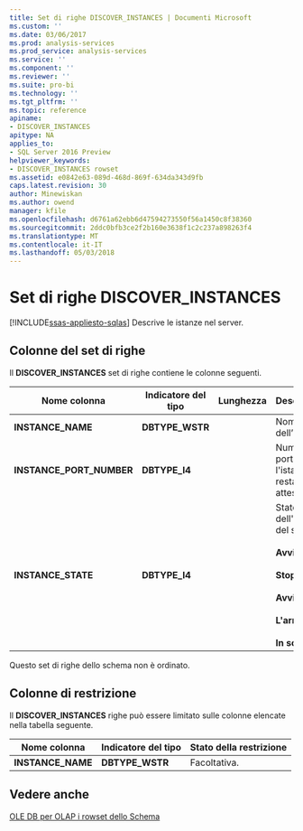 ```yaml
---
title: Set di righe DISCOVER_INSTANCES | Documenti Microsoft
ms.custom: ''
ms.date: 03/06/2017
ms.prod: analysis-services
ms.prod_service: analysis-services
ms.service: ''
ms.component: ''
ms.reviewer: ''
ms.suite: pro-bi
ms.technology: ''
ms.tgt_pltfrm: ''
ms.topic: reference
apiname:
- DISCOVER_INSTANCES
apitype: NA
applies_to:
- SQL Server 2016 Preview
helpviewer_keywords:
- DISCOVER_INSTANCES rowset
ms.assetid: e0842e63-089d-468d-869f-634da343d9fb
caps.latest.revision: 30
author: Minewiskan
ms.author: owend
manager: kfile
ms.openlocfilehash: d6761a62ebb6d47594273550f56a1450c8f38360
ms.sourcegitcommit: 2ddc0bfb3ce2f2b160e3638f1c2c237a898263f4
ms.translationtype: MT
ms.contentlocale: it-IT
ms.lasthandoff: 05/03/2018
---
```

# <a name="discoverinstances-rowset"></a>Set di righe DISCOVER_INSTANCES
[!INCLUDE[ssas-appliesto-sqlas](../../../includes/ssas-appliesto-sqlas.md)]
  Descrive le istanze nel server.  
  
## <a name="rowset-columns"></a>Colonne del set di righe  
 Il **DISCOVER_INSTANCES** set di righe contiene le colonne seguenti.  
  
|Nome colonna|Indicatore del tipo|Lunghezza|Description|  
|-----------------|--------------------|------------|-----------------|  
|**INSTANCE_NAME**|**DBTYPE_WSTR**||Nome dell’istanza.|  
|**INSTANCE_PORT_NUMBER**|**DBTYPE_I4**||Numero di porta su cui l'istanza resta in attesa.|  
|**INSTANCE_STATE**|**DBTYPE_I4**||Stato dell'istanza del server:<br /><br /> **Avviato**<br /><br /> **Stopped**<br /><br /> **Avvio**<br /><br /> **L'arresto**<br /><br /> **In sospeso**|  
  
 Questo set di righe dello schema non è ordinato.  
  
## <a name="restriction-columns"></a>Colonne di restrizione  
 Il **DISCOVER_INSTANCES** righe può essere limitato sulle colonne elencate nella tabella seguente.  
  
|Nome colonna|Indicatore del tipo|Stato della restrizione|  
|-----------------|--------------------|-----------------------|  
|**INSTANCE_NAME**|**DBTYPE_WSTR**|Facoltativa.|  
  
## <a name="see-also"></a>Vedere anche  
 [OLE DB per OLAP i rowset dello Schema](../../../analysis-services/schema-rowsets/ole-db-olap/ole-db-for-olap-schema-rowsets.md)  
  
  
